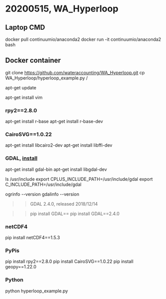 # 20200515, WA_Hyperloop

## Laptop CMD

docker pull continuumio/anaconda2
docker run -it continuumio/anaconda2 bash

## Docker container

git clone https://github.com/wateraccounting/WA_Hyperloop.git
cp WA_Hyperloop/hyperloop_example.py /

apt-get update

apt-get install vim

### rpy2==2.8.0
apt-get install r-base
apt-get install r-base-dev

### CairoSVG==1.0.22
apt-get install libcairo2-dev
apt-get install libffi-dev

### GDAL, [install](https://mothergeo-py.readthedocs.io/en/latest/development/how-to/gdal-ubuntu-pkg.html)
apt-get install gdal-bin
apt-get install libgdal-dev

ls /usr/include
export CPLUS_INCLUDE_PATH=/usr/include/gdal
export C_INCLUDE_PATH=/usr/include/gdal

ogrinfo --version
gdalinfo --version
>>GDAL 2.4.0, released 2018/12/14

>>pip install GDAL==<GDAL VERSION FROM OGRINFO>
pip install GDAL==2.4.0

### netCDF4
pip install netCDF4==1.5.3


### PyPis
pip install rpy2==2.8.0
pip install CairoSVG==1.0.22
pip install geopy==1.22.0

### Python
python hyperloop_example.py

